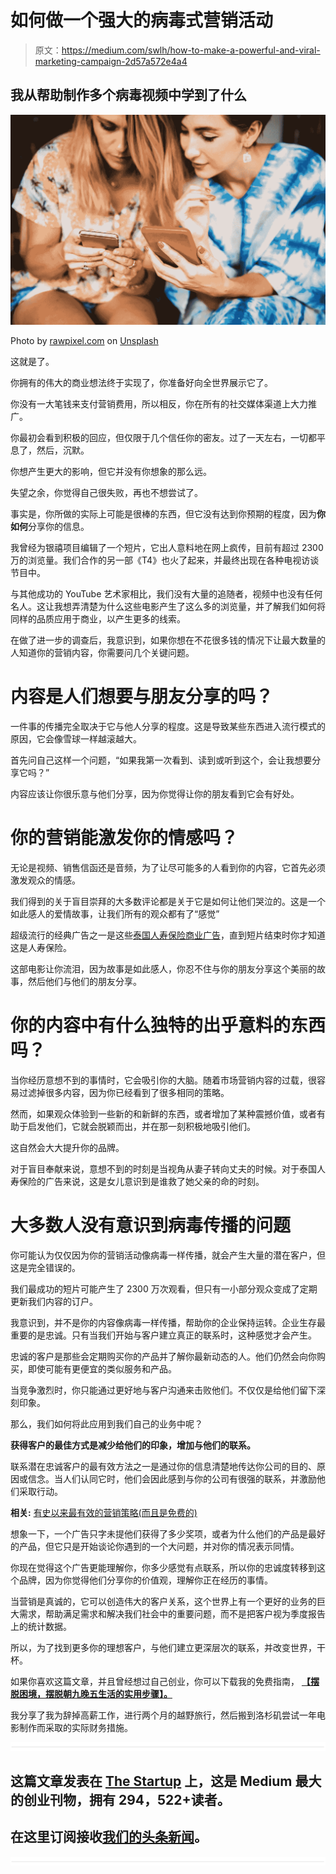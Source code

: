 # 如何做一个强大的病毒式营销活动

> 原文：<https://medium.com/swlh/how-to-make-a-powerful-and-viral-marketing-campaign-2d57a572e4a4>

## 我从帮助制作多个病毒视频中学到了什么

![](img/f1a90fdfbd0ea1f58c87ff8a1d0f3e4d.png)

Photo by [rawpixel.com](https://unsplash.com/photos/pPVPLHFH2JY?utm_source=unsplash&utm_medium=referral&utm_content=creditCopyText) on [Unsplash](https://unsplash.com/search/photos/internet-traffic?utm_source=unsplash&utm_medium=referral&utm_content=creditCopyText)

这就是了。

你拥有的伟大的商业想法终于实现了，你准备好向全世界展示它了。

你没有一大笔钱来支付营销费用，所以相反，你在所有的社交媒体渠道上大力推广。

你最初会看到积极的回应，但仅限于几个信任你的密友。过了一天左右，一切都平息了，然后，沉默。

你想产生更大的影响，但它并没有你想象的那么远。

失望之余，你觉得自己很失败，再也不想尝试了。

事实是，你所做的实际上可能是很棒的东西，但它没有达到你预期的程度，因为**你如何**分享你的信息。

我曾经为银禧项目编辑了一个短片，它出人意料地在网上疯传，目前有超过 2300 万的浏览量。我们合作的另一部《T4》也火了起来，并最终出现在各种电视访谈节目中。

与其他成功的 YouTube 艺术家相比，我们没有大量的追随者，视频中也没有任何名人。这让我想弄清楚为什么这些电影产生了这么多的浏览量，并了解我们如何将同样的品质应用于商业，以产生更多的线索。

在做了进一步的调查后，我意识到，如果你想在不花很多钱的情况下让最大数量的人知道你的营销内容，你需要问几个关键问题。

# 内容是人们想要与朋友分享的吗？

一件事的传播完全取决于它与他人分享的程度。这是导致某些东西进入流行模式的原因，它会像雪球一样越滚越大。

首先问自己这样一个问题，“如果我第一次看到、读到或听到这个，会让我想要分享它吗？”

内容应该让你很乐意与他们分享，因为你觉得让你的朋友看到它会有好处。

# 你的营销能激发你的情感吗？

无论是视频、销售信函还是音频，为了让尽可能多的人看到你的内容，它首先必须激发观众的情感。

我们得到的关于盲目崇拜的大多数评论都是关于它是如何让他们哭泣的。这是一个如此感人的爱情故事，让我们所有的观众都有了“感觉”

超级流行的经典广告之一是这些[泰国人寿保险商业广告](https://www.youtube.com/watch?v=7s22HX18wDY)，直到短片结束时你才知道这是人寿保险。

这部电影让你流泪，因为故事是如此感人，你忍不住与你的朋友分享这个美丽的故事，然后他们与他们的朋友分享。

# 你的内容中有什么独特的出乎意料的东西吗？

当你经历意想不到的事情时，它会吸引你的大脑。随着市场营销内容的过载，很容易过滤掉很多内容，因为你已经看到了很多相同的策略。

然而，如果观众体验到一些新的和新鲜的东西，或者增加了某种震撼价值，或者有助于启发他们，它就会脱颖而出，并在那一刻积极地吸引他们。

这自然会大大提升你的品牌。

对于盲目奉献来说，意想不到的时刻是当视角从妻子转向丈夫的时候。对于泰国人寿保险的广告来说，这是女儿意识到是谁救了她父亲的命的时刻。

# 大多数人没有意识到病毒传播的问题

你可能认为仅仅因为你的营销活动像病毒一样传播，就会产生大量的潜在客户，但这是完全错误的。

我们最成功的短片可能产生了 2300 万次观看，但只有一小部分观众变成了定期更新我们内容的订户。

我意识到，并不是你的内容像病毒一样传播，帮助你的企业保持运转。企业生存最重要的是忠诚。只有当我们开始与客户建立真正的联系时，这种感觉才会产生。

忠诚的客户是那些会定期购买你的产品并了解你最新动态的人。他们仍然会向你购买，即使可能有更便宜的类似服务和产品。

当竞争激烈时，你只能通过更好地与客户沟通来击败他们。不仅仅是给他们留下深刻印象。

那么，我们如何将此应用到我们自己的业务中呢？

**获得客户的最佳方式是减少给他们的印象，增加与他们的联系。**

联系潜在忠诚客户的最有效方法之一是通过你的信息清楚地传达你公司的目的、原因或信念。当人们认同它时，他们会因此感到与你的公司有很强的联系，并激励他们采取行动。

**相关:** [有史以来最有效的营销策略(而且是免费的)](/swlh/the-most-effective-marketing-strategy-ever-on-a-budget-9ab871d5713)

想象一下，一个广告只字未提他们获得了多少奖项，或者为什么他们的产品是最好的产品，但它只是开始谈论你遇到的一个大问题，并对你的情况表示同情。

你现在觉得这个广告更能理解你，你多少感觉有点联系，所以你的忠诚度转移到这个品牌，因为你觉得他们分享你的价值观，理解你正在经历的事情。

当营销是真诚的，它可以创造伟大的客户关系，这个世界上有一个更好的业务的巨大需求，帮助满足需求和解决我们社会中的重要问题，而不是把客户视为季度报告上的统计数据。

所以，为了找到更多你的理想客户，与他们建立更深层次的联系，并改变世界，干杯。

如果你喜欢这篇文章，并且曾经想过自己创业，你可以下载我的免费指南， [**【摆脱困境，摆脱朝九晚五生活的实用步骤】。**](https://mailchi.mp/de3b6131940b/destiny-hacks-getting-unstuck)

我分享了我为辞掉高薪工作，进行两个月的越野旅行，然后搬到洛杉矶尝试一年电影制作而采取的实际财务措施。

![](img/731acf26f5d44fdc58d99a6388fe935d.png)

## 这篇文章发表在 [The Startup](https://medium.com/swlh) 上，这是 Medium 最大的创业刊物，拥有 294，522+读者。

## 在这里订阅接收[我们的头条新闻](http://growthsupply.com/the-startup-newsletter/)。

![](img/731acf26f5d44fdc58d99a6388fe935d.png)